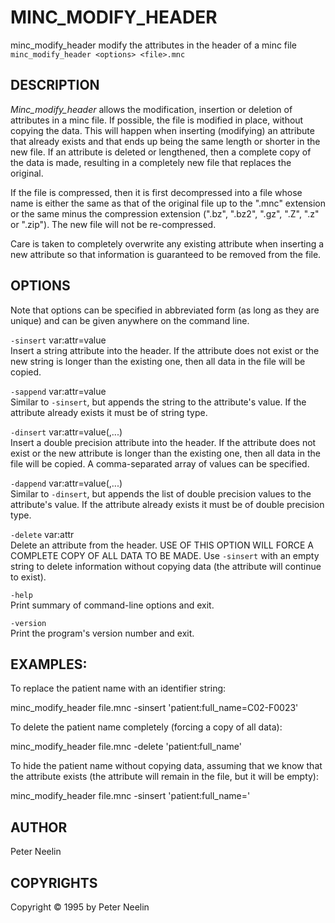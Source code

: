 ---
---
# MINC_MODIFY_HEADER

minc_modify_header modify the attributes in the header of a minc file
`minc_modify_header <options> <file>.mnc`

## DESCRIPTION

*Minc\_modify\_header* allows the modification, insertion or deletion of attributes in a minc file. If possible, the file is modified in place, without copying the data. This will happen when inserting (modifying) an attribute that already exists and that ends up being the same length or shorter in the new file. If an attribute is deleted or lengthened, then a complete copy of the data is made, resulting in a completely new file that replaces the original.

If the file is compressed, then it is first decompressed into a file whose name is either the same as that of the original file up to the ".mnc" extension or the same minus the compression extension (".bz", ".bz2", ".gz", ".Z", ".z" or ".zip"). The new file will not be re-compressed.

Care is taken to completely overwrite any existing attribute when inserting a new attribute so that information is guaranteed to be removed from the file.

## OPTIONS

Note that options can be specified in abbreviated form (as long as they are unique) and can be given anywhere on the command line.

`-sinsert` var:attr=value  
Insert a string attribute into the header. If the attribute does not exist or the new string is longer than the existing one, then all data in the file will be copied.

`-sappend` var:attr=value  
Similar to `-sinsert`, but appends the string to the attribute's value. If the attribute already exists it must be of string type.

`-dinsert` var:attr=value(,...)  
Insert a double precision attribute into the header. If the attribute does not exist or the new attribute is longer than the existing one, then all data in the file will be copied. A comma-separated array of values can be specified.

`-dappend` var:attr=value(,...)  
Similar to `-dinsert`, but appends the list of double precision values to the attribute's value. If the attribute already exists it must be of double precision type.

`-delete` var:attr  
Delete an attribute from the header. USE OF THIS OPTION WILL FORCE A COMPLETE COPY OF ALL DATA TO BE MADE. Use `-sinsert` with an empty string to delete information without copying data (the attribute will continue to exist).

`-help`  
Print summary of command-line options and exit.

`-version`  
Print the program's version number and exit.

## EXAMPLES:

To replace the patient name with an identifier string:

minc\_modify\_header file.mnc -sinsert 'patient:full\_name=C02-F0023'

To delete the patient name completely (forcing a copy of all data):

minc\_modify\_header file.mnc -delete 'patient:full\_name'

To hide the patient name without copying data, assuming that we know that the attribute exists (the attribute will remain in the file, but it will be empty):

minc\_modify\_header file.mnc -sinsert 'patient:full\_name='

## AUTHOR

Peter Neelin

## COPYRIGHTS

Copyright © 1995 by Peter Neelin
